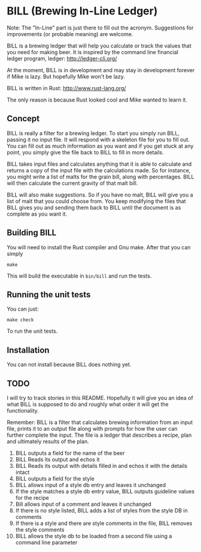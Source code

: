 # BILL (Brewing In-Line Ledger)

Note: The "In-Line" part is just there to fill out the acronym.
Suggestions for improvements (or probable meaning) are welcome.

BILL is a brewing ledger that will help you calculate or track
the values that you need for making beer.  It is inspired by
the command line financial ledger program, ledger:
http://ledger-cli.org/

At the moment, BILL is in development and may stay in development
forever if Mike is lazy.  But hopefully Mike won't be lazy.

BILL is written in Rust: http://www.rust-lang.org/

The only reason is because Rust looked cool and Mike wanted to
learn it.

## Concept

BILL is really a filter for a brewing ledger.  To start you
simply run BILL, passing it no input file.  It will respond
with a skeleton file for you to fill out.  You can fill out
as much information as you want and if you get stuck at any
point, you simply give the file back to BILL to fill in more
details.

BILL takes input files and calculates anything that it is able
to calculate and returns a copy of the input file with the
calculations made.  So for instance, you might write a list
of malts for the grain bill, along with percentages.  BILL
will then calculate the current gravity of that malt bill.

BILL will also make suggestions.  So if you have no malt,
BILL will give you a list of malt that you could choose
from.  You keep modifying the files that BILL gives you and
sending them back to BILL until the document is as
complete as you want it.

## Building BILL

You will need to install the Rust compiler and Gnu make.
After that you can simply

```
make
```

This will build the executable in `bin/bill` and run the tests.

## Running the unit tests

You can just:

```
make check
```

To run the unit tests.

## Installation

You can not install because BILL does nothing yet.

## TODO

I will try to track stories in this README.  Hopefully it will give you
an idea of what BILL is supposed to do and roughly what order it will get
the functionality.

Remember: BILL is a filter that calculates brewing information from an input file,
          prints it to an output file along with prompts for how the user can further
          complete the input.  The file is a ledger that describes a recipe, plan
          and ultimately results of the plan.

1. BILL outputs a field for the name of the beer
2. BILL Reads its output and echos it
3. BILL Reads its output with details filled in and echos it with the details intact
4. BILL outputs a field for the style
5. BILL allows input of a style db entry and leaves it unchanged
6. If the style matches a style db entry value, BILL outputs guideline values for the recipe
7. Bill allows input of a comment and leaves it unchanged
8. If there is no style listed, BILL adds a list of styles from the style DB in comments
9. If there is a style and there are style comments in the file, BILL removes the style comments
10. BILL allows the style db to be loaded from a second file using a command line parameter
